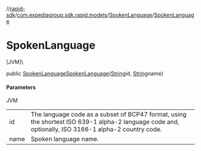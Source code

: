 //[rapid-sdk](../../../index.md)/[com.expediagroup.sdk.rapid.models](../index.md)/[SpokenLanguage](index.md)/[SpokenLanguage](-spoken-language.md)

# SpokenLanguage

[JVM]\

public [SpokenLanguage](index.md)[SpokenLanguage](-spoken-language.md)([String](https://docs.oracle.com/javase/8/docs/api/java/lang/String.html)id, [String](https://docs.oracle.com/javase/8/docs/api/java/lang/String.html)name)

#### Parameters

JVM

| | |
|---|---|
| id | The language code as a subset of BCP47 format, using the shortest ISO 639-1 alpha-2 language code and, optionally, ISO 3166-1 alpha-2 country code. |
| name | Spoken language name. |
